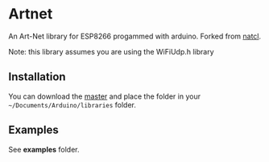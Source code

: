 # Artnet

An Art-Net library for ESP8266 progammed with arduino. Forked from [natcl](https://github.com/natcl/Artnet).

Note: this library assumes you are using the WiFiUdp.h library

## Installation

You can download the [master](https://github.com/guitar1/ArtnetESP8266/archive/master.zip) and place the folder in your `~/Documents/Arduino/libraries` folder.

## Examples

See **examples** folder.
